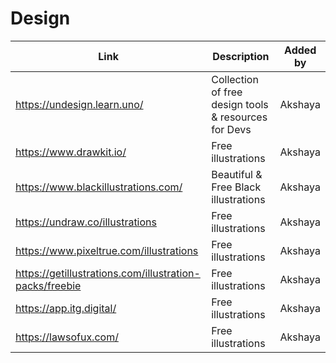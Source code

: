 # Design

| Link | Description | Added by |
| ---- | ----------- | -------- |
| https://undesign.learn.uno/ | Collection of free design tools & resources for Devs | Akshaya |
| https://www.drawkit.io/ | Free illustrations | Akshaya |
| https://www.blackillustrations.com/ | Beautiful & Free Black illustrations | Akshaya |
| https://undraw.co/illustrations | Free illustrations | Akshaya |
| https://www.pixeltrue.com/illustrations | Free illustrations | Akshaya |
| https://getillustrations.com/illustration-packs/freebie | Free illustrations | Akshaya |
| https://app.itg.digital/ | Free illustrations | Akshaya |
| https://lawsofux.com/ | Free illustrations | Akshaya |
